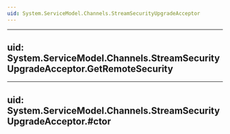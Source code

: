 ```yaml
---
uid: System.ServiceModel.Channels.StreamSecurityUpgradeAcceptor
---
```


---
uid: System.ServiceModel.Channels.StreamSecurityUpgradeAcceptor.GetRemoteSecurity
---

---
uid: System.ServiceModel.Channels.StreamSecurityUpgradeAcceptor.#ctor
---
